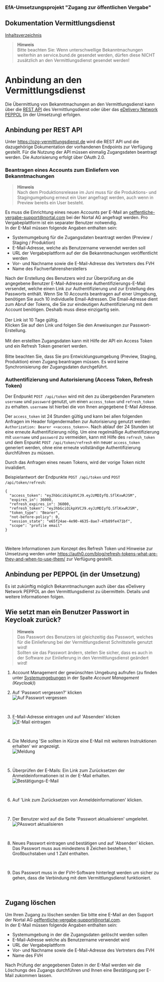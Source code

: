 
### EfA-Umsetzungsprojekt "Zugang zur öffentlichen Vergabe"
## Dokumentation Vermittlungsdienst
[Inhaltsverzeichnis](/documentation/documentation.md)
<br>

>**Hinweis** <br>
>Bitte beachten Sie: Wenn unterschwellige Bekanntmachungen weiterhin an service.bund.de gesendet werden, dürfen diese NICHT zusätzlich an den Vermittlungsdienst gesendet werden!

# Anbindung an den Vermittlungsdienst
Die Übermittlung von Bekanntmachungen an den Vermittlungsdienst kann über die [REST API](#anbindung-per-rest-api) des Vermittlungsdienst oder über das [eDelivery Network PEPPOL](#anbindung-per-peppol-in-der-umsetzung) (in der Umsetzung) erfolgen.
<br>

## Anbindung per REST API
Unter https://ozg-vermittlungsdienst.de wird die REST API und die dazugehörige Dokumentation der vorhandenen Endpoints zur Verfügung gestellt.
Für die Nutzung der API müssen einmalig Zugangsdaten beantragt werden. Die Autorisierung erfolgt über OAuth 2.0.
<br>

### Beantragen eines Accounts zum Einliefern von Bekanntmachungen

>**Hinweis** <br>
>Nach dem Produktionsrelease im Juni muss für die Produktions- und Stagingumgebung erneut ein User angefragt werden, auch wenn in Preview bereits ein User besteht. 

Es muss die Einrichtung eines neuen Accounts per E-Mail an [oeffentliche-vergabe-support@nortal.com](mailto:oeffentliche-vergabe-support@nortal.com) bei der Nortal AG angefragt werden. Pro Vergabeplattform ist ein separater Benutzer notwendig. <br>
In der E-Mail müssen folgende Angaben enthalten sein:

- Systemumgebung für die Zugangsdaten beantragt werden (Preview / Staging / Produktion)
- E-Mail-Adresse, welche als Benutzername verwendet werden soll
- URL der Vergabeplattform auf der die Bekanntmachungen veröffentlicht werden
- Vor- und Nachname sowie die E-Mail-Adresse des Vertreters des FVH
- Name des Fachverfahrensherstellers

Nach der Erstellung des Benutzers wird zur Überprüfung an die angegebene Benutzer E-Mail-Adresse eine Authentifizierungs-E-Mail versendet, welche einen Link zur Authentifizierung und zur Erstellung des Passworts enthält. Wenn Sie 10 Accounts beantragen auf einer Umgebung, benötigen Sie auch 10 individuelle Email-Adressen. Die Email-Adresse dient zum Abruf der Tokens, die Sie zur eindeutigen Authentifizierung mit dem Account benötigen. Deshalb muss diese einzigartig sein.
<br><br>
Der Link ist 10 Tage gültig.<br>
Klicken Sie auf den Link und folgen Sie den Anweisungen zur Passwort-Erstellung.
<br><br>
Mit den erstellten Zugangsdaten kann mit Hilfe der API ein Access Token und ein Refresh Token generiert werden.
<br><br>
Bitte beachten Sie, dass Sie pro Entwicklungsumgebung (Preview, Staging, Produktion) einen Zugang beantragen müssen. Es wird keine Synchronisierung der Zugangsdaten durchgeführt. 
<br>

### Authentifizierung und Autorisierung (Access Token, Refresh Token)
Der Endpunkt `POST /api/token` wird mit den zu übergebenden Parametern `username` und `password` genutzt, um einen `access_token` und `refresh_token` zu erhalten. `username` ist hierbei die von Ihnen angegebene E-Mail Adresse. 

Der `access_token` ist 24 Stunden gültig und kann bei allen folgenden Anfragen im Header folgendermaßen zur Autorisierung genutzt werden: `Authorization: Bearer <<access_token>>`. Nach ablauf der 24 Stunden ist eine erneute Authentifizierung nötig. Um eine regelmäßige Authentifizierung mit `username` und `password` zu vermeiden, kann mit Hilfe des `refresh_token` und dem Enpunkt `POST /api/token/refresh` ein neuer `access_token` generiert werden, ohne eine erneute vollständige Authentifizierung durchführen zu müssen. 

Durch das Anfragen eines neuen Tokens, wird der vorige Token nicht invalidiert. 

Beispielantwort der Endpunkte `POST /api/token` und `POST /api/token/refresh`: 

```
{
  "access_token": "eyJhbGciOikpXVCJ9.eyJzMDIyfQ.SflKxwRJSM",
  "expires_in": 36000,
  "refresh_expires_in": 36000,
  "refresh_token": "eyJhbGciOikpXVCJ9.eyJzMDIyfQ.SflKxwRJSM",
  "token_type": "Bearer",
  "not-before-policy": 0,
  "session_state": "e65f24ae-4e90-4635-8ae7-4fb89fe471bf",
  "scope": "profile email"
}
```
<br>

Weitere Informationen zum Konzept des Refresh Token und Hinweise zur Umsetzung werden unter https://auth0.com/blog/refresh-tokens-what-are-they-and-when-to-use-them/ zur Verfügung gestellt.
<br>


## Anbindung per PEPPOL (in der Umsetzung)
Es ist zukünftig möglich Bekanntmachungen auch über das eDelivery Network PEPPOL an den Vermittlungsdienst zu übermitteln. Details und weitere Informationen folgen. 
<br>



## Wie setzt man ein Benutzer Passwort in Keycloak zurück?

>**Hinweis** <br>
> Das Passwort des Benutzers ist gleichzeitig das Passwort, welches für die Einlieferung bei der Vermittlungsdienst Schnittstelle genutzt wird! <br>
> Sollten sie das Passwort ändern, stellen Sie sicher, dass es auch in der Software zur Einlieferung in den Vermittlungsdienst geändert wird! 

1. Account Management der gewünschten Umgebung aufrufen (zu finden unter [Systemumgebungen](/documentation/Development_environments.md) in der Spalte _Account Management (Keycloak)_)

2. Auf 'Passwort vergessen?' klicken<br>
![Auf Passwort vergessen](images/kc_login.png)
<br>

3. E-Mail-Adresse eintragen und auf 'Absenden' klicken<br>
![E-Mail eintragen](images/kc_passwort_vergessen.png)
<br>

4. Die Meldung 'Sie sollten in Kürze eine E-Mail mit weiteren Instruktionen erhalten' wir angezeigt.<br>
![Meldung](images/kc_nachricht_best%C3%A4tigungsemail.png)
<br>

5. Überprüfen der E-Mails: Ein Link zum Zurücksetzen der Anmeldeinformationen ist in der E-Mail erhalten.<br>
![Bestätigungs-E-Mail](images/e-mail_passwort_zuruecksetzen.png)
<br>

6. Auf 'Link zum Zurücksetzen von Anmeldeinformationen' klicken.
<br>

7. Der Benutzer wird auf die Seite 'Passwort aktualisieren' umgeleitet.<br>
![PAsswort aktualisieren](images/kc_passwort_aktualisieren.png)
<br>

8. Neues Passwort eintragen und bestätigen und auf 'Absenden' klicken.<br>
Das Passwort muss aus mindestens 8 Zeichen bestehen, 1 Großbuchstaben und 1 Zahl enthalten.
<br>

9. Das Passwort muss in der FVH-Software hinterlegt werden um sicher zu gehen, dass die Verbindung mit dem Vermittlungsdienst funktioniert.
<br>

## Zugang löschen
Um Ihren Zugang zu löschen senden Sie bitte eine E-Mail an den Support der Nortal AG [oeffentliche-vergabe-support@nortal.com](mailto:oeffentliche-vergabe-support@nortal.com).<br>
In der E-Mail müssen folgende Angaben enthalten sein:

- Systemumgebung in der die Zugangsdaten gelöscht werden sollen
- E-Mail-Adresse welche als Benutzername verwendet wird
- URL der Vergabeplattform
- Vor- und Nachname sowie die E-Mail-Adresse des Vertreters des FVH
- Name des FVH

Nach Prüfung der angegebenen Daten in der E-Mail werden wir die Löschungs des Zugangs durchführen und Ihnen eine Bestätigung per E-Mail zukommen lassen.
